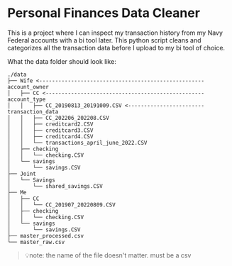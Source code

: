 # Personal Finances Data Cleaner

This is a project where I can inspect my transaction history from my Navy Federal accounts with a bi tool later. This python script cleans and categorizes all the transaction data before I upload to my bi tool of choice. 

What the data folder should look like:
```
./data
├── Wife <----------------------------------------------------account_owner
│   ├── CC <--------------------------------------------------account_type
│   │   ├── CC_20190813_20191009.CSV <------------------------transaction_data
│   │   ├── CC_202206_202208.CSV
│   │   ├── creditcard2.CSV
│   │   ├── creditcard3.CSV
│   │   ├── creditcard4.CSV
│   │   └── transactions_april_june_2022.CSV
│   ├── checking
│   │   └── checking.CSV
│   └── savings
│       └── savings.CSV
├── Joint
│   └── Savings
│       └── shared_savings.CSV
├── Me
│   ├── CC
│   │   └── CC_201907_20220809.CSV
│   ├── checking
│   │   └── checking.CSV
│   └── savings
│       └── savings.CSV
├── master_processed.csv
└── master_raw.csv
```
> 💡note: the name of the file doesn't matter. must be a csv